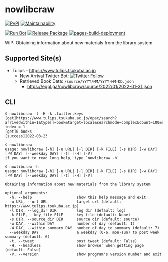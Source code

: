 # nowlibcraw

[![PyPI](
  https://img.shields.io/pypi/v/nowlibcraw?color=blue
)](
  https://pypi.org/project/nowlibcraw/
) [![Maintainability](
  https://api.codeclimate.com/v1/badges/11802e4aba9c40b8f0c9/maintainability
)](
  https://codeclimate.com/github/eggplants/nowlibcraw/maintainability
)

[![Run Bot](
  https://github.com/eggplants/nowlibcraw/actions/workflows/run.yml/badge.svg
)](
  https://github.com/eggplants/nowlibcraw/actions/workflows/run.yml
) [![Release Package](
  https://github.com/eggplants/nowlibcraw/actions/workflows/release.yml/badge.svg
)](
  https://github.com/eggplants/nowlibcraw/actions/workflows/release.yml
) [![pages-build-deployment](
  https://github.com/eggplants/nowlibcraw/actions/workflows/pages/pages-build-deployment/badge.svg
)](
  https://github.com/eggplants/nowlibcraw/actions/workflows/pages/pages-build-deployment
)

WIP: Obtaining information about new materials from the library system

## Supported Site(s)

- Tulips - <https://www.tulips.tsukuba.ac.jp>
  - New Arrival Twitter Bot: [![Twitter Follow](https://img.shields.io/twitter/follow/tulipsnewbooks)](https://twitter.com/tulipsnewbooks)
  - Retrieved Book Data: `/source/YYYY/MM/YYYY-MM-DD.json`
    - <https://egpl.ga/nowlibcraw/source/2022/01/2022-01-31.json>

## CLI

```shellsession
$ nowlibcraw -t -H -k .twitter.keys
[get]https://www.tulips.tsukuba.ac.jp/opac/search?arrivedwithin=1&type[]=book&target=local&searchmode=complex&count=100&autoDetail=true, index = 1
[get]0 books
[success]2022-03-23
```

```shellsession
$ nowlibcraw
usage: nowlibcraw [-h] [-u URL] [-l DIR] [-k FILE] [-s DIR] [-w DAY] [-W DAY] [--weekday DAY] [-t] [-H] [-V]
if you want to read long help, type `nowlibcraw -h`

$ nowlibcraw -h
usage: nowlibcraw [-h] [-u URL] [-l DIR] [-k FILE] [-s DIR] [-w DAY] [-W DAY] [--weekday DAY] [-t] [-H] [-V]

Obtaining information about new materials from the library system

optional arguments:
  -h, --help                    show this help message and exit
  -u URL, --url URL             target url (default: https://www.tulips.tsukuba.ac.jp)
  -l DIR, --log_dir DIR         log dir (default: log)
  -k FILE, --key_file FILE      key file (default: None)
  -s DIR, --source_dir DIR      source dir (default: source)
  -w DAY, --within DAY          number of day (default: 1)
  -W DAY, --within_summary DAY  number of day to summary (default: 7)
  --weekday DAY                 a weekday (0-6, mon-sun) to post week summary (default: 6)
  -t, --tweet                   post tweet (default: False)
  -H, --headless                show browser when getting page (default: False)
  -V, --version                 show program's version number and exit
```
